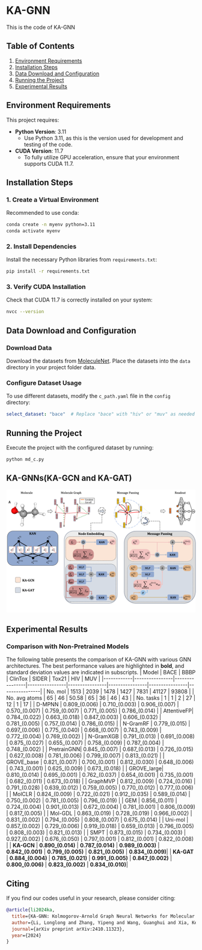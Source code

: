 # KA-GNN
This is the code of KA-GNN


## Table of Contents
1. [Environment Requirements](#environment-requirements)
2. [Installation Steps](#installation-steps)
3. [Data Download and Configuration](#data-download-and-configuration)
4. [Running the Project](#running-the-project)
5. [Experimental Results](#experimental-results)
## Environment Requirements

This project requires:
- **Python Version**: 3.11
  - Use Python 3.11, as this is the version used for development and testing of the code.
- **CUDA Version**: 11.7
  - To fully utilize GPU acceleration, ensure that your environment supports CUDA 11.7.

## Installation Steps

### 1. Create a Virtual Environment
Recommended to use conda:
```bash
conda create -n myenv python=3.11
conda activate myenv
```

### 2. Install Dependencies
Install the necessary Python libraries from `requirements.txt`:
```bash
pip install -r requirements.txt
```

### 3. Verify CUDA Installation
Check that CUDA 11.7 is correctly installed on your system:
```bash
nvcc --version
```

## Data Download and Configuration

### Download Data
Download the datasets from [MoleculeNet](https://moleculenet.org/datasets-1). Place the datasets into the `data` directory in your project folder data.

### Configure Dataset Usage
To use different datasets, modify the `c_path.yaml` file in the `config` directory:
```yaml
select_dataset: "bace"  # Replace "bace" with "hiv" or "muv" as needed
```

## Running the Project

Execute the project with the configured dataset by running:
```bash
python md_c.py
```

## KA-GNNs(KA-GCN and KA-GAT)
![KA-GNNs](KA_GNN.png)  

## Experimental Results

### Comparison with Non-Pretrained Models
The following table presents the comparison of KA-GNN with various GNN architectures. The best performance values are highlighted in **bold**, and standard deviation values are indicated in subscripts.
| Model      | BACE           | BBBP           | ClinTox        | SIDER          | Tox21          | HIV            | MUV            |
|------------|----------------|----------------|----------------|----------------|----------------|----------------|----------------|
| No. mol    | 1513           | 2039           | 1478           | 1427           | 7831           | 41127          | 93808          |
| No. avg atoms | 65           | 46             | 50.58          | 65             | 36             | 46             | 43             |
| No. tasks  | 1              | 1              | 2              | 27             | 12             | 1              | 17             |
| D-MPNN     | 0.809_(0.006)  | 0.710_(0.003)  | 0.906_(0.007)  | 0.570_(0.007)  | 0.759_(0.007)  | 0.771_(0.005)  | 0.786_(0.014)  |
| AttentiveFP| 0.784_(0.022)  | 0.663_(0.018)  | 0.847_(0.003)  | 0.606_(0.032)  | 0.781_(0.005)  | 0.757_(0.014)  | 0.786_(0.015)  |
| N-GramRF   | 0.779_(0.015)  | 0.697_(0.006)  | 0.775_(0.040)  | 0.668_(0.007)  | 0.743_(0.009)  | 0.772_(0.004)  | 0.769_(0.002)  |
| N-GramXGB  | 0.791_(0.013)  | 0.691_(0.008)  | 0.875_(0.027)  | 0.655_(0.007)  | 0.758_(0.009)  | 0.787_(0.004)  | 0.748_(0.002)  |
| PretrainGNN| 0.845_(0.007)  | 0.687_(0.013)  | 0.726_(0.015)  | 0.627_(0.008)  | 0.781_(0.006)  | 0.799_(0.007)  | 0.813_(0.021)  |
| GROVE_base | 0.821_(0.007)  | 0.700_(0.001)  | 0.812_(0.030)  | 0.648_(0.006)  | 0.743_(0.001)  | 0.625_(0.009)  | 0.673_(0.018)  |
| GROVE_large| 0.810_(0.014)  | 0.695_(0.001)  | 0.762_(0.037)  | 0.654_(0.001)  | 0.735_(0.001)  | 0.682_(0.011)  | 0.673_(0.018)  |
| GraphMVP   | 0.812_(0.009)  | 0.724_(0.016)  | 0.791_(0.028)  | 0.639_(0.012)  | 0.759_(0.005)  | 0.770_(0.012)  | 0.777_(0.006)  |
| MolCLR     | 0.824_(0.009)  | 0.722_(0.021)  | 0.912_(0.035)  | 0.589_(0.014)  | 0.750_(0.002)  | 0.781_(0.005)  | 0.796_(0.019)  |
| GEM        | 0.856_(0.011)  | 0.724_(0.004)  | 0.901_(0.013)  | 0.672_(0.004)  | 0.781_(0.001)  | 0.806_(0.009)  | 0.817_(0.005)  |
| Mol-GDL    | 0.863_(0.019)  | 0.728_(0.019)  | 0.966_(0.002)  | 0.831_(0.002)  | 0.794_(0.005)  | 0.808_(0.007)  | 0.675_(0.014)  |
| Uni-mol    | 0.857_(0.002)  | 0.729_(0.006)  | 0.919_(0.018)  | 0.659_(0.013)  | 0.796_(0.005)  | 0.808_(0.003)  | 0.821_(0.013)  |
| SMPT       | 0.873_(0.015)  | 0.734_(0.003)  | 0.927_(0.002)  | 0.676_(0.050)  | 0.797_(0.001)  | 0.812_(0.001)  | 0.822_(0.008)  |
| **KA-GCN** | **0.890_(0.014)** | **0.787_(0.014)** | **0.989_(0.003)** | **0.842_(0.001)** | **0.799_(0.005)** | **0.821_(0.005)** | **0.834_(0.009)**|
| **KA-GAT** | **0.884_(0.004)** | **0.785_(0.021)** | **0.991_(0.005)** | **0.847_(0.002)** | **0.800_(0.006)** | **0.823_(0.002)** | **0.834_(0.010)**|

## Citing

If you find our codes useful in your research, please consider citing:

```bibtex
@article{li2024ka,
  title={KA-GNN: Kolmogorov-Arnold Graph Neural Networks for Molecular Property Prediction},
  author={Li, Longlong and Zhang, Yipeng and Wang, Guanghui and Xia, Kelin},
  journal={arXiv preprint arXiv:2410.11323},
  year={2024}
}

